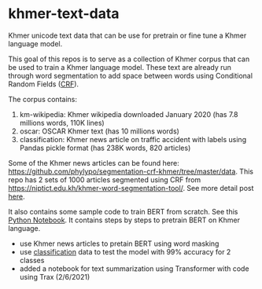 # khmer-text-data
Khmer unicode text data that can be use for pretrain or fine tune a Khmer language model. 

This goal of this repos is to serve as a collection of Khmer corpus that can be used to train a Khmer language model. 
These text are already run through word segmentation to add space between words using Conditional Random Fields ([CRF](https://github.com/phylypo/segmentation-crf-khmer/tree/master/data)).

The corpus contains:
1. km-wikipedia: Khmer wikipedia downloaded January 2020 (has 7.8 millions words, 110K lines)
1. oscar: OSCAR Khmer text (has 10 millions words)
1. classification: Khmer news article on traffic accident with labels using Pandas pickle format (has 238K words, 820 articles)

Some of the Khmer news articles can be found here:
https://github.com/phylypo/segmentation-crf-khmer/tree/master/data.
This repo has 2 sets of 1000 articles segmented using CRF from https://niptict.edu.kh/khmer-word-segmentation-tool/. See more detail post [here](https://medium.com/@phylypo/segmentation-of-khmer-text-using-conditional-random-fields-3a2d4d73956a).

It also contains some sample code to train BERT from scratch. 
See this [Python Notebook](https://github.com/phylypo/khmer-text-data/tree/master/bert-pretrain-from-scratch). It contains steps by steps to pretrain BERT on Khmer language.
- use Khmer news articles to pretain BERT using word masking
- use [classification](https://github.com/phylypo/khmer-text-data/tree/master/classifications) data to test the model with 99% accuracy for 2 classes
- added a notebook for text summarization using Transformer with code using Trax (2/6/2021)
